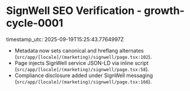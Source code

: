 ﻿# SignWell SEO Verification - growth-cycle-0001
timestamp_utc: 2025-09-19T15:25:43.7764997Z

- Metadata now sets canonical and hreflang alternates (`src/app/[locale]/(marketing)/signwell/page.tsx:102`).
- Page injects SignWell service JSON-LD via inline script (`src/app/[locale]/(marketing)/signwell/page.tsx:58`).
- Compliance disclosure added under SignWell messaging (`src/app/[locale]/(marketing)/signwell/page.tsx:166`).
